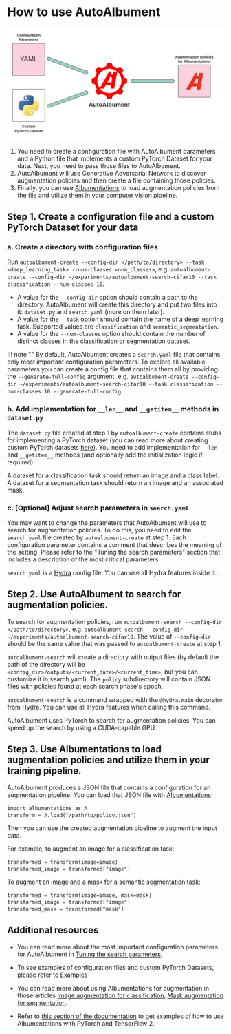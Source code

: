 # How to use AutoAlbument

![How to use AutoAlbument](../images/autoalbument/how_to_use/autoalbument_usage.png "How to use AutoAlbument")

1. You need to create a configuration file with AutoAlbument parameters and a Python file that implements a custom PyTorch Dataset for your data. Next, you need to pass those files to AutoAlbument.
2. AutoAlbument will use Generative Adversarial Network to discover augmentation policies and then create a file containing those policies.
3. Finally, you can use [Albumentations](../index.md) to load augmentation policies from the file and utilize them in your computer vision pipeline.

## Step 1. Create a configuration file and a custom PyTorch Dataset for your data

### a. Create a directory with configuration files

 Run `autoalbument-create --config-dir </path/to/directory> --task <deep_learning_task> --num-classes <num_classes>`, e.g. `autoalbument-create --config-dir ~/experiments/autoalbument-search-cifar10 --task classification --num-classes 10`.
 - A value for the `--config-dir` option should contain a path to the directory. AutoAlbument will create this directory and put two files into it: `dataset.py` and `search.yaml` (more on them later).
  - A value for the `--task` option should contain the name of a deep learning task. Supported values are `classification` and `semantic_segmentation`.
 - A value for the `--num-classes` option should contain the number of distinct classes in the classification or segmentation dataset.

!!! note ""
    By default, AutoAlbument creates a `search.yaml` file that contains only most important configuration parameters. To explore all available parameters you can create a config file that contains them all by providing the `--generate-full-config` argument, e.g. `autoalbument-create --config-dir ~/experiments/autoalbument-search-cifar10 --task classification --num-classes 10 --generate-full-config`

### b. Add implementation for `__len__` and `__getitem__` methods in `dataset.py`

The `dataset.py` file created at step 1 by `autoalbument-create` contains stubs for implementing a PyTorch dataset (you can read more about creating custom PyTorch datasets [here](https://pytorch.org/tutorials/beginner/data_loading_tutorial.html)). You need to add implementation for `__len__` and `__getitem__` methods (and optionally add the initialization logic if required).

A dataset for a classification task should return an image and a class label. A dataset for a segmentation task should return an image and an associated mask.

### c. \[Optional\] Adjust search parameters in `search.yaml`

You may want to change the parameters that AutoAlbument will use to search for augmentation policies. To do this, you need to edit the `search.yaml` file created by `autoalbument-create` at step 1. Each configuration parameter contains a comment that describes the meaning of the setting. Please refer to the  "Tuning the search parameters" section that includes a description of the most critical parameters.

`search.yaml` is a [Hydra](https://hydra.cc/) config file. You can use all Hydra features inside it.


## Step 2. Use AutoAlbument to search for augmentation policies.

To search for augmentation policies, run `autoalbument-search --config-dir </path/to/directory>`, e.g. `autoalbument-search --config-dir ~/experiments/autoalbument-search-cifar10`. The value of `--config-dir` should be the same value that was passed to `autoalbument-create` at step 1.

`autoalbument-search` will create a directory with output files (by default the path of the directory will be `<config_dir>/outputs/<current_date>/<current_time>`, but you can customize it in search.yaml).  The `policy` subdirectory will contain JSON files with policies found at each search phase's epoch.

`autoalbument-search` is a command wrapped with the `@hydra.main` decorator from [Hydra](https://hydra.cc/). You can use all Hydra features when calling this command.

AutoAlbument uses PyTorch to search for augmentation policies. You can speed up the search by using a CUDA-capable GPU.

## Step 3. Use Albumentations to load augmentation policies and utilize them in your training pipeline.
AutoAlbument produces a JSON file that contains a configuration for an augmentation pipeline. You can load that JSON file with [Albumentations](../index.md):

```
import albumentations as A
transform = A.load("/path/to/policy.json")
```

Then you can use the created augmentation pipeline to augment the input data.

For example, to augment an image for a classification task:

```
transformed = transform(image=image)
transformed_image = transformed["image"]
```

To augment an image and a mask for a semantic segmentation task:
```
transformed = transform(image=image, mask=mask)
transformed_image = transformed["image"]
transformed_mask = transformed["mask"]
```

## Additional resources

- You can read more about the most important configuration parameters for AutoAlbument in [Tuning the search parameters](tuning_parameters.md).

- To see examples of configuration files and custom PyTorch Datasets, please refer to [Examples](examples/list.md)

- You can read more about using Albumentations for augmentation in those articles [Image augmentation for classification](../getting_started/image_augmentation.md),
[Mask augmentation for segmentation](../getting_started/mask_augmentation.md).

- Refer to [this section of the documentation](../index.md#examples-of-how-to-use-albumentations-with-different-deep-learning-frameworks) to get examples of how to use Albumentations with PyTorch and TensorFlow 2.
